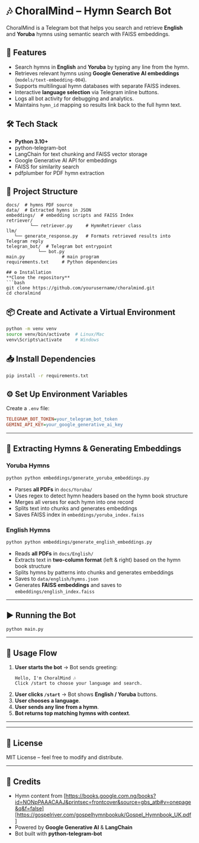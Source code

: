 # 🎶 ChoralMind – Hymn Search Bot

ChoralMind is a Telegram bot that helps you search and retrieve **English** and **Yoruba** hymns using semantic search with FAISS embeddings.

## 📌 Features
- Search hymns in **English** and **Yoruba** by typing any line from the hymn.
- Retrieves relevant hymns using **Google Generative AI embeddings** (`models/text-embedding-004`).
- Supports multilingual hymn databases with separate FAISS indexes.
- Interactive **language selection** via Telegram inline buttons.
- Logs all bot activity for debugging and analytics.
- Maintains `hymn_id` mapping so results link back to the full hymn text.

## 🛠 Tech Stack
- **Python 3.10+**
- python-telegram-bot
- LangChain for text chunking and FAISS vector storage
- Google Generative AI API for embeddings
- FAISS for similarity search
- pdfplumber for PDF hymn extraction

## 📂 Project Structure
```
docs/  # hymns PDF source  
data/  # Extracted hymns in JSON  
embeddings/  # embedding scripts and FAISS Index  
retriever/  
         └── retriever.py     # HymnRetriever class  
llm/  
   └── generate_response.py   # Formats retrieved results into Telegram reply  
telegran_bot/  # Telegram bot entrypoint
            └── bot.py  
main.py              # main program  
requirements.txt     # Python dependencies  

## ⚙️ Installation
**Clone the repository**
```bash
git clone https://github.com/yourusername/choralmind.git
cd choralmind
```

## 📦 Create and Activate a Virtual Environment
```bash
python -m venv venv
source venv/bin/activate  # Linux/Mac
venv\Scripts\activate     # Windows
```

## 📥 Install Dependencies
```bash
pip install -r requirements.txt
```

## ⚙️ Set Up Environment Variables
Create a `.env` file:
```ini
TELEGRAM_BOT_TOKEN=your_telegram_bot_token
GEMINI_API_KEY=your_google_generative_ai_key
```

---

## 📜 Extracting Hymns & Generating Embeddings

### Yoruba Hymns
```bash
python python embeddings/generate_yoruba_embeddings.py
```
- Parses **all PDFs** in `docs/Yoruba/`
- Uses regex to detect hymn headers based on the hymn book structure
- Merges all verses for each hymn into one record
- Splits text into chunks and generates embeddings
- Saves FAISS index in `embeddings/yoruba_index.faiss`

### English Hymns
```bash
python python embeddings/generate_english_embeddings.py
```
- Reads **all PDFs** in `docs/English/`
- Extracts text in **two-column format** (left & right) based on the hymn book structure
- Splits hymns by patterns into chunks and generates embeddings
- Saves to `data/english/hymns.json`
- Generates **FAISS embeddings** and saves to `embeddings/english_index.faiss`

---

## ▶️ Running the Bot
```bash
python main.py
```

---

## 💬 Usage Flow
1. **User starts the bot** → Bot sends greeting:
    ```vbnet
    Hello, I'm ChoralMind 🎶
    Click /start to choose your language and search.
    ```
2. **User clicks `/start`** → Bot shows **English / Yoruba** buttons.
3. **User chooses a language**.
4. **User sends any line from a hymn**.
5. **Bot returns top matching hymns with context**.

---

---

## 📜 License
MIT License – feel free to modify and distribute.

---

## 🙌 Credits
- Hymn content from [https://books.google.com.ng/books?id=NONpPAAACAAJ&printsec=frontcover&source=gbs_atb#v=onepage&q&f=false]
                    [https://gospelriver.com/gospelhymnbookuk/Gospel_Hymnbook_UK.pdf]
- Powered by **Google Generative AI** & **LangChain**
- Bot built with **python-telegram-bot**
